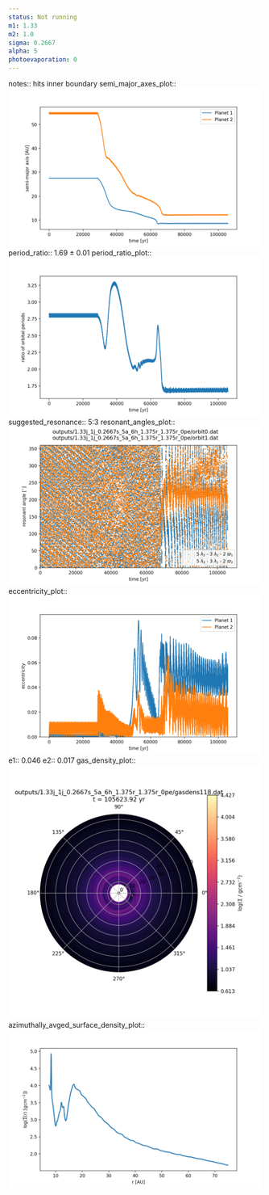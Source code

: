 ```yaml
---
status: Not running
m1: 1.33
m2: 1.0
sigma: 0.2667
alpha: 5
photoevaporation: 0
---
```


notes:: hits inner boundary
semi_major_axes_plot:: ![semi_major_axes_1.33j_1j_0.2667s_5a_6h_1.375r_1.375r_0pe.png](plots/semi_major_axes/semi_major_axes_1.33j_1j_0.2667s_5a_6h_1.375r_1.375r_0pe.png)
period_ratio:: 1.69 ± 0.01
period_ratio_plot:: ![period_ratio_1.33j_1j_0.2667s_5a_6h_1.375r_1.375r_0pe.png](plots/period_ratio/period_ratio_1.33j_1j_0.2667s_5a_6h_1.375r_1.375r_0pe.png)
suggested_resonance:: 5:3
resonant_angles_plot:: ![resonant_angles_1.33j_1j_0.2667s_5a_6h_1.375r_1.375r_0pe.png](plots/resonant_angles/resonant_angles_1.33j_1j_0.2667s_5a_6h_1.375r_1.375r_0pe.png)
eccentricity_plot:: ![eccentricity_1.33j_1j_0.2667s_5a_6h_1.375r_1.375r_0pe.png](plots/eccentricity/eccentricity_1.33j_1j_0.2667s_5a_6h_1.375r_1.375r_0pe.png)
e1:: 0.046
e2:: 0.017
gas_density_plot:: ![gas_density_1.33j_1j_0.2667s_5a_6h_1.375r_1.375r_0pe.png](plots/gas_density/gas_density_1.33j_1j_0.2667s_5a_6h_1.375r_1.375r_0pe.png)
azimuthally_avged_surface_density_plot:: ![azimuthally_avged_surface_density_1.33j_1j_0.2667s_5a_6h_1.375r_1.375r_0pe.png](plots/azimuthally_avged_surface_density/azimuthally_avged_surface_density_1.33j_1j_0.2667s_5a_6h_1.375r_1.375r_0pe.png)
